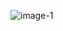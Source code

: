 ![image-1](https://user-images.githubusercontent.com/57931268/138416283-d9881767-68dd-4a24-9d7d-2796cef7644c.png)
